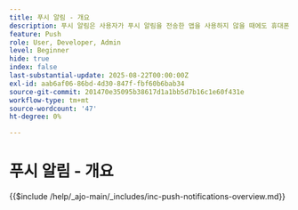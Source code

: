 ```yaml
---
title: 푸시 알림 - 개요
description: 푸시 알림은 사용자가 푸시 알림을 전송한 앱을 사용하지 않을 때에도 휴대폰, 태블릿 또는 컴퓨터에 표시되는 짧은 메시지입니다. 앱에서 "어깨를 톡톡 두드리기"하여 관심을 끌기 위한 방법입니다.
feature: Push
role: User, Developer, Admin
level: Beginner
hide: true
index: false
last-substantial-update: 2025-08-22T00:00:00Z
exl-id: aab6af06-86bd-4d30-847f-fbf60b6bab34
source-git-commit: 201470e35095b38617d1a1bb5d7b16c1e60f431e
workflow-type: tm+mt
source-wordcount: '47'
ht-degree: 0%

---
```


# 푸시 알림 - 개요

{{$include /help/_ajo-main/_includes/inc-push-notifications-overview.md}}
